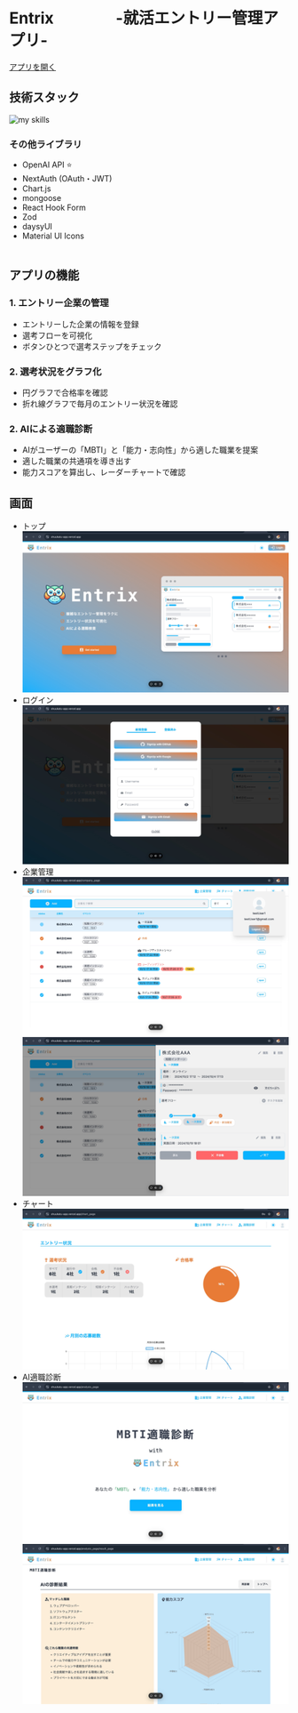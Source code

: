 # Entrix　　　　-就活エントリー管理アプリ-

[アプリを開く](https://shuukatu-app.vercel.app)

## 技術スタック

<img alt="my skills" src="https://skillicons.dev/icons?theme=dark&perline=7&i=ts,next,mongodb,mui,tailwindcss,vercel" />

### その他ライブラリ

- OpenAI API ⭐
- NextAuth (OAuth・JWT)
- Chart.js
- mongoose
- React Hook Form
- Zod
- daysyUI
- Material UI Icons
  <br/>
  <br/>

## アプリの機能

### 1. エントリー企業の管理

- エントリーした企業の情報を登録
- 選考フローを可視化
- ボタンひとつで選考ステップをチェック
  <br/>

### 2. 選考状況をグラフ化

- 円グラフで合格率を確認
- 折れ線グラフで毎月のエントリー状況を確認
  <br/>

### 2. AIによる適職診断

- AIがユーザーの「MBTI」と「能力・志向性」から適した職業を提案
- 適した職業の共通項を導き出す
- 能力スコアを算出し、レーダーチャートで確認
  <br/>

## 画面

- トップ
![top](public/displayTop.jpg)
- ログイン
![login](public/displayTopLogin.jpg)
- 企業管理
![manage](public/displayMain.jpg)
![manage2](public/displayMain2.jpg)
- チャート
![chart](public/displayChart.jpg)
- AI適職診断
![analysis](public/displayAnalysis.jpg)
![analysis2](public/displayAnalysisResult.jpg)
